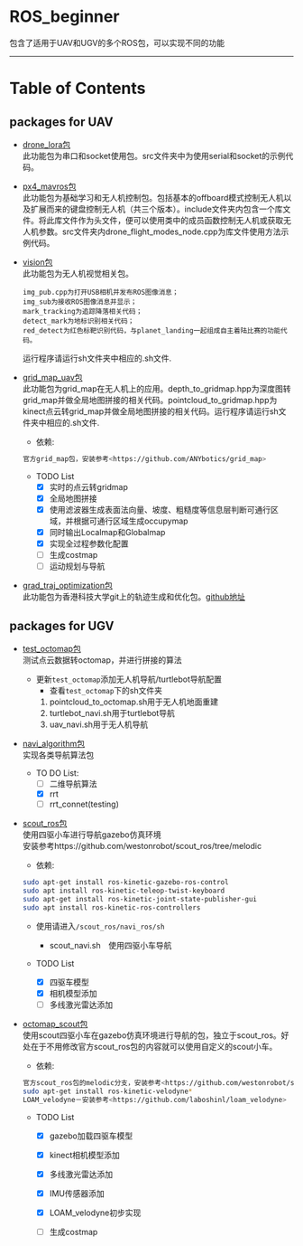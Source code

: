 # ROS_beginner
包含了适用于UAV和UGV的多个ROS包，可以实现不同的功能

-----

# Table of Contents 

## packages for UAV 
* [drone_lora包](./drone_lora)  
此功能包为串口和socket使用包。src文件夹中为使用serial和socket的示例代码。

* [px4_mavros包](./px4_mavros)  
此功能包为基础学习和无人机控制包。包括基本的offboard模式控制无人机以及扩展而来的键盘控制无人机（共三个版本）。include文件夹内包含一个库文件。将此库文件作为头文件，便可以使用类中的成员函数控制无人机或获取无人机参数。src文件夹内drone_flight_modes_node.cpp为库文件使用方法示例代码。

* [vision包](./vision)  
此功能包为无人机视觉相关包。 
    ```
    img_pub.cpp为打开USB相机并发布ROS图像消息；  
    img_sub为接收ROS图像消息并显示；    
    mark_tracking为追踪降落相关代码；  
    detect_mark为地标识别相关代码； 
    red_detect为红色标靶识别代码，与planet_landing一起组成自主着陆比赛的功能代码。
    ```   
    运行程序请运行sh文件夹中相应的.sh文件.

* [grid_map_uav包](./grid_map_uav)  
此功能包为grid_map在无人机上的应用。depth_to_gridmap.hpp为深度图转grid_map并做全局地图拼接的相关代码。pointcloud_to_gridmap.hpp为kinect点云转grid_map并做全局地图拼接的相关代码。运行程序请运行sh文件夹中相应的.sh文件.

    * 依赖:  

    ```sh
    官方grid_map包，安装参考<https://github.com/ANYbotics/grid_map>
    ```

    * TODO List
        - [x] 实时的点云转gridmap  
        - [x] 全局地图拼接
        - [x] 使用滤波器生成表面法向量、坡度、粗糙度等信息层判断可通行区域，并根据可通行区域生成occupymap
        - [x] 同时输出Localmap和Globalmap
        - [x] 实现全过程参数化配置 
        - [ ] 生成costmap
        - [ ] 运动规划与导航

* [grad_traj_optimization包]()  
此功能包为香港科技大学git上的轨迹生成和优化包。[github地址](http://github.com/HKUST-Aerial-Robotics/grad_traj_optimization)

## packages for UGV
* [test_octomap包](./test_octomap)  
    测试点云数据转octomap，并进行拼接的算法
    * 更新`test_octomap`添加无人机导航/turtlebot导航配置  
        * 查看`test_octomap`下的sh文件夹  
        1. pointcloud_to_octomap.sh用于无人机地面重建
        2. turtlebot_navi.sh用于turtlebot导航
        3. uav_navi.sh用于无人机导航

* [navi_algorithm包](./navi_algorithm)  
    实现各类导航算法包  

    * TO DO List:  
        - [ ] 二维导航算法  
        - [x] rrt  
        - [ ] rrt_connet(testing)  

* [scout_ros包](./scout_ros)  
  使用四驱小车进行导航gazebo仿真环境  
  安装参考https://github.com/westonrobot/scout_ros/tree/melodic  


    * 依赖:  

    ```sh
    sudo apt-get install ros-kinetic-gazebo-ros-control
    sudo apt install ros-kinetic-teleop-twist-keyboard
    sudo apt-get install ros-kinetic-joint-state-publisher-gui
    sudo apt install ros-kinetic-ros-controllers
    ```

    * 使用请进入`/scout_ros/navi_ros/sh`
        * scout_navi.sh　使用四驱小车导航

    * TODO List
        - [x] 四驱车模型  
        - [x] 相机模型添加
        - [ ] 多线激光雷达添加

* [octomap_scout包](./octomap_scout)  
  使用scout四驱小车在gazebo仿真环境进行导航的包，独立于scout_ros。好处在于不用修改官方scout_ros包的内容就可以使用自定义的scout小车。
    
    * 依赖:  

    ```sh
    官方scout_ros包的melodic分支，安装参考<https://github.com/westonrobot/scout_ros/tree/melodic>  
    sudo apt-get install ros-kinetic-velodyne*   
    LOAM_velodyne－安装参考<https://github.com/laboshinl/loam_velodyne>
    ```
    
    * TODO List
        - [x] gazebo加载四驱车模型  
        - [x] kinect相机模型添加
        - [x] 多线激光雷达添加
        - [x] IMU传感器添加
        - [x] LOAM_velodyne初步实现
        - [ ] 生成costmap






